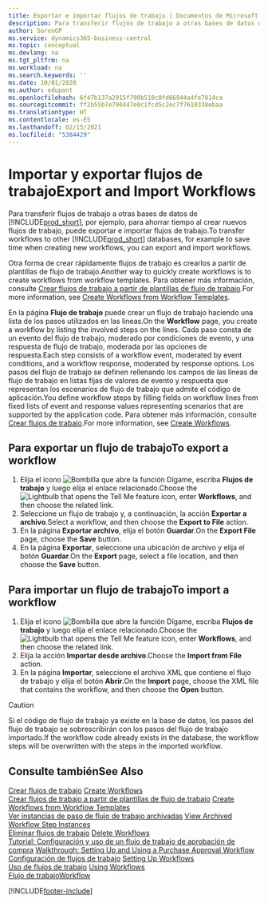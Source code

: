 ```yaml
---
title: Exportar e importar flujos de trabajo | Documentos de Microsoft
description: Para transferir flujos de trabajo a otras bases de datos de Business Central, por ejemplo, para ahorrar tiempo al crear nuevos flujos de trabajo, puede exportar e importar flujos de trabajo.
author: SorenGP
ms.service: dynamics365-business-central
ms.topic: conceptual
ms.devlang: na
ms.tgt_pltfrm: na
ms.workload: na
ms.search.keywords: ''
ms.date: 10/01/2020
ms.author: edupont
ms.openlocfilehash: 6f47b137a2915f790b510c0fd66944a4fe7814ca
ms.sourcegitcommit: ff2b55b7e790447e0c1fcd5c2ec7f7610338ebaa
ms.translationtype: HT
ms.contentlocale: es-ES
ms.lasthandoff: 02/15/2021
ms.locfileid: "5384429"
---
```

# <a name="export-and-import-workflows"></a><span data-ttu-id="ec00d-103">Importar y exportar flujos de trabajo</span><span class="sxs-lookup"><span data-stu-id="ec00d-103">Export and Import Workflows</span></span>
<span data-ttu-id="ec00d-104">Para transferir flujos de trabajo a otras bases de datos de [!INCLUDE[prod_short](includes/prod_short.md)], por ejemplo, para ahorrar tiempo al crear nuevos flujos de trabajo, puede exportar e importar flujos de trabajo.</span><span class="sxs-lookup"><span data-stu-id="ec00d-104">To transfer workflows to other [!INCLUDE[prod_short](includes/prod_short.md)] databases, for example to save time when creating new workflows, you can export and import workflows.</span></span>  

 <span data-ttu-id="ec00d-105">Otra forma de crear rápidamente flujos de trabajo es crearlos a partir de plantillas de flujo de trabajo.</span><span class="sxs-lookup"><span data-stu-id="ec00d-105">Another way to quickly create workflows is to create workflows from workflow templates.</span></span> <span data-ttu-id="ec00d-106">Para obtener más información, consulte [Crear flujos de trabajo a partir de plantillas de flujo de trabajo](across-how-to-create-workflows-from-workflow-templates.md).</span><span class="sxs-lookup"><span data-stu-id="ec00d-106">For more information, see [Create Workflows from Workflow Templates](across-how-to-create-workflows-from-workflow-templates.md).</span></span>  

 <span data-ttu-id="ec00d-107">En la página **Flujo de trabajo** puede crear un flujo de trabajo haciendo una lista de los pasos utilizados en las líneas.</span><span class="sxs-lookup"><span data-stu-id="ec00d-107">On the **Workflow** page, you create a workflow by listing the involved steps on the lines.</span></span> <span data-ttu-id="ec00d-108">Cada paso consta de un evento del flujo de trabajo, moderado por condiciones de evento, y una respuesta de flujo de trabajo, moderada por las opciones de respuesta.</span><span class="sxs-lookup"><span data-stu-id="ec00d-108">Each step consists of a workflow event, moderated by event conditions, and a workflow response, moderated by response options.</span></span> <span data-ttu-id="ec00d-109">Los pasos del flujo de trabajo se definen rellenando los campos de las líneas de flujo de trabajo en listas fijas de valores de evento y respuesta que representan los escenarios de flujo de trabajo que admite el código de aplicación.</span><span class="sxs-lookup"><span data-stu-id="ec00d-109">You define workflow steps by filling fields on workflow lines from fixed lists of event and response values representing scenarios that are supported by the application code.</span></span> <span data-ttu-id="ec00d-110">Para obtener más información, consulte [Crear flujos de trabajo](across-how-to-create-workflows.md).</span><span class="sxs-lookup"><span data-stu-id="ec00d-110">For more information, see [Create Workflows](across-how-to-create-workflows.md).</span></span>  

## <a name="to-export-a-workflow"></a><span data-ttu-id="ec00d-111">Para exportar un flujo de trabajo</span><span class="sxs-lookup"><span data-stu-id="ec00d-111">To export a workflow</span></span>  
1.  <span data-ttu-id="ec00d-112">Elija el icono ![Bombilla que abre la función Dígame](media/ui-search/search_small.png "Dígame qué desea hacer"), escriba **Flujos de trabajo** y luego elija el enlace relacionado.</span><span class="sxs-lookup"><span data-stu-id="ec00d-112">Choose the ![Lightbulb that opens the Tell Me feature](media/ui-search/search_small.png "Tell me what you want to do") icon, enter **Workflows**, and then choose the related link.</span></span>  
2.  <span data-ttu-id="ec00d-113">Seleccione un flujo de trabajo y, a continuación, la acción **Exportar a archivo**.</span><span class="sxs-lookup"><span data-stu-id="ec00d-113">Select a workflow, and then choose the **Export to File** action.</span></span>  
3.  <span data-ttu-id="ec00d-114">En la página **Exportar archivo**, elija el botón **Guardar**.</span><span class="sxs-lookup"><span data-stu-id="ec00d-114">On the **Export File** page, choose the **Save** button.</span></span>  
4.  <span data-ttu-id="ec00d-115">En la página **Exportar**, seleccione una ubicación de archivo y elija el botón **Guardar**.</span><span class="sxs-lookup"><span data-stu-id="ec00d-115">On the **Export** page, select a file location, and then choose the **Save** button.</span></span>  

## <a name="to-import-a-workflow"></a><span data-ttu-id="ec00d-116">Para importar un flujo de trabajo</span><span class="sxs-lookup"><span data-stu-id="ec00d-116">To import a workflow</span></span>  
1.  <span data-ttu-id="ec00d-117">Elija el icono ![Bombilla que abre la función Dígame](media/ui-search/search_small.png "Dígame qué desea hacer"), escriba **Flujos de trabajo** y luego elija el enlace relacionado.</span><span class="sxs-lookup"><span data-stu-id="ec00d-117">Choose the ![Lightbulb that opens the Tell Me feature](media/ui-search/search_small.png "Tell me what you want to do") icon, enter **Workflows**, and then choose the related link.</span></span>  
2.  <span data-ttu-id="ec00d-118">Elija la acción **Importar desde archivo**.</span><span class="sxs-lookup"><span data-stu-id="ec00d-118">Choose the **Import from File** action.</span></span>  
3.  <span data-ttu-id="ec00d-119">En la página **Importar**, seleccione el archivo XML que contiene el flujo de trabajo y elija el botón **Abrir**.</span><span class="sxs-lookup"><span data-stu-id="ec00d-119">On the **Import** page, choose the XML file that contains the workflow, and then choose the **Open** button.</span></span>  

> [!CAUTION]  
>  <span data-ttu-id="ec00d-120">Si el código de flujo de trabajo ya existe en la base de datos, los pasos del flujo de trabajo se sobrescribirán con los pasos del flujo de trabajo importado.</span><span class="sxs-lookup"><span data-stu-id="ec00d-120">If the workflow code already exists in the database, the workflow steps will be overwritten with the steps in the imported workflow.</span></span>  

## <a name="see-also"></a><span data-ttu-id="ec00d-121">Consulte también</span><span class="sxs-lookup"><span data-stu-id="ec00d-121">See Also</span></span>  
 <span data-ttu-id="ec00d-122">[Crear flujos de trabajo](across-how-to-create-workflows.md) </span><span class="sxs-lookup"><span data-stu-id="ec00d-122">[Create Workflows](across-how-to-create-workflows.md) </span></span>  
 <span data-ttu-id="ec00d-123">[Crear flujos de trabajo a partir de plantillas de flujo de trabajo](across-how-to-create-workflows-from-workflow-templates.md) </span><span class="sxs-lookup"><span data-stu-id="ec00d-123">[Create Workflows from Workflow Templates](across-how-to-create-workflows-from-workflow-templates.md) </span></span>  
 <span data-ttu-id="ec00d-124">[Ver instancias de paso de flujo de trabajo archivadas](across-how-to-view-archived-workflow-step-instances.md) </span><span class="sxs-lookup"><span data-stu-id="ec00d-124">[View Archived Workflow Step Instances](across-how-to-view-archived-workflow-step-instances.md) </span></span>  
 <span data-ttu-id="ec00d-125">[Eliminar flujos de trabajo](across-how-to-delete-workflows.md) </span><span class="sxs-lookup"><span data-stu-id="ec00d-125">[Delete Workflows](across-how-to-delete-workflows.md) </span></span>  
 <span data-ttu-id="ec00d-126">[Tutorial: Configuración y uso de un flujo de trabajo de aprobación de compra](walkthrough-setting-up-and-using-a-purchase-approval-workflow.md) </span><span class="sxs-lookup"><span data-stu-id="ec00d-126">[Walkthrough: Setting Up and Using a Purchase Approval Workflow](walkthrough-setting-up-and-using-a-purchase-approval-workflow.md) </span></span>  
 <span data-ttu-id="ec00d-127">[Configuración de flujos de trabajo](across-set-up-workflows.md) </span><span class="sxs-lookup"><span data-stu-id="ec00d-127">[Setting Up Workflows](across-set-up-workflows.md) </span></span>  
 <span data-ttu-id="ec00d-128">[Uso de flujos de trabajo](across-use-workflows.md) </span><span class="sxs-lookup"><span data-stu-id="ec00d-128">[Using Workflows](across-use-workflows.md) </span></span>  
 [<span data-ttu-id="ec00d-129">Flujo de trabajo</span><span class="sxs-lookup"><span data-stu-id="ec00d-129">Workflow</span></span>](across-workflow.md)   


[!INCLUDE[footer-include](includes/footer-banner.md)]
